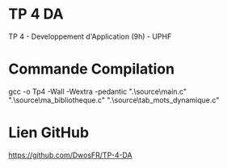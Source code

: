 # TP 4 DA
TP 4 - Developpement d'Application (9h) - UPHF

# Commande Compilation
gcc -o Tp4 -Wall -Wextra -pedantic ".\source\main.c" ".\source\ma_bibliotheque.c" ".\source\tab_mots_dynamique.c"

# Lien GitHub
https://github.com/DwosFR/TP-4-DA
